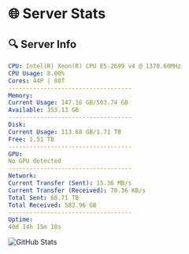 # 🌐 Server Stats
## 🔍 Server Info
```yaml
CPU: Intel(R) Xeon(R) CPU E5-2699 v4 @ 1378.60MHz
CPU Usage: 8.00%
Cores: 44P | 88T
-----------------------------------
Memory:
Current Usage: 147.16 GB/503.74 GB
Available: 353.13 GB
-----------------------------------
Disk:
Current Usage: 113.68 GB/1.71 TB
Free: 1.51 TB
-----------------------------------
GPU:
No GPU detected
-----------------------------------
Network:
Current Transfer (Sent): 15.36 MB/s
Current Transfer (Received): 70.36 KB/s
Total Sent: 68.71 TB
Total Received: 582.96 GB
-----------------------------------
Uptime:
40d 14h 15m 18s
```
![GitHub Stats](https://img.shields.io/badge/Updated-2025-04-17_11:38:07-blue)